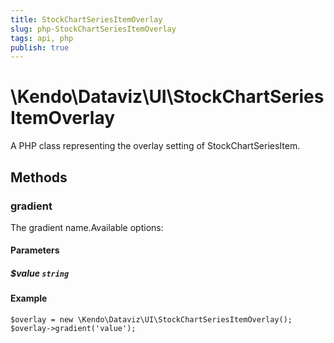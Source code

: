 ```yaml
---
title: StockChartSeriesItemOverlay
slug: php-StockChartSeriesItemOverlay
tags: api, php
publish: true
---
```


# \Kendo\Dataviz\UI\StockChartSeriesItemOverlay

A PHP class representing the overlay setting of StockChartSeriesItem.


## Methods

### gradient
The gradient name.Available options:
#### Parameters

##### $value `string`



#### Example 
    $overlay = new \Kendo\Dataviz\UI\StockChartSeriesItemOverlay();
    $overlay->gradient('value');

